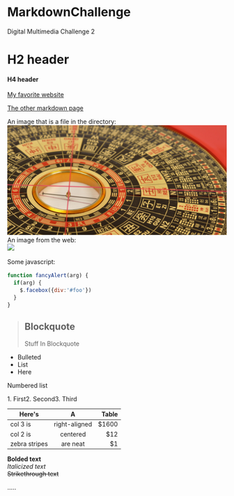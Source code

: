 # MarkdownChallenge
Digital Multimedia Challenge 2


# H2 header  
#### H4 header  
[My favorite website](http://www.etymonline.com/)  

[The other markdown page](README2.md)

An image that is a file in the directory:    
![alt text](IChing.jpg)
An image from the web:   
![](http://commonmark.org/help/images/favicon.png)  

Some javascript:  
```javascript  
function fancyAlert(arg) {  
  if(arg) {  
    $.facebox({div:'#foo'})  
  }  
}  
```



> ## Blockquote  
>Stuff
>In
>Blockquote

* Bulleted 
* List
* Here

<p>Numbered list</p>
1. First2. Second3. Third


| Here's        | A             | Table |
| ------------- |:-------------:| -----:|
| col 3 is      | right-aligned | $1600 |
| col 2 is      | centered      |   $12 |
| zebra stripes | are neat      |    $1 |

**Bolded text**  
*Italicized text*  
~~Strikethrough text~~  

.....


